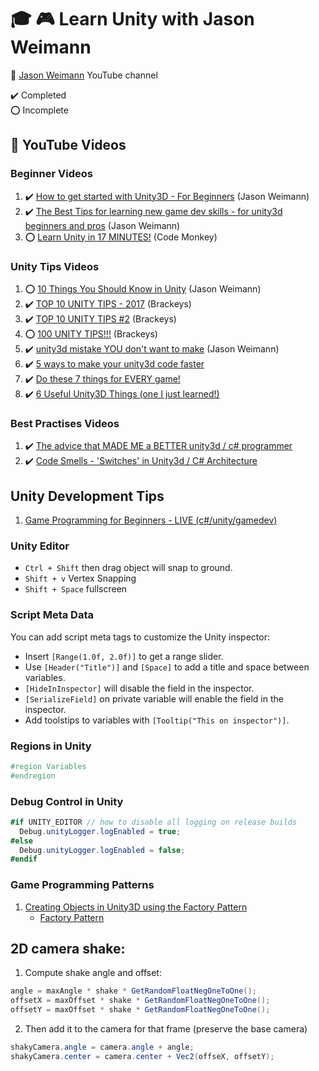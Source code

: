 # :mortar_board: :video_game: Learn Unity with Jason Weimann

:link: [Jason Weimann](https://www.youtube.com/c/Unity3dCollege) YouTube channel

:heavy_check_mark: Completed  
:o: Incomplete

## :beginner: YouTube Videos

### Beginner Videos

1. :heavy_check_mark: [How to get started with Unity3D - For Beginners](https://www.youtube.com/watch?v=XDAYS-qYe6Y) (Jason Weimann)
2. :heavy_check_mark: [The Best Tips for learning new game dev skills - for unity3d beginners and pros](https://www.youtube.com/watch?v=v7WY_w5B3mc&t=6s) (Jason Weimann)
3. :o: [Learn Unity in 17 MINUTES!](https://www.youtube.com/watch?v=E6A4WvsDeLE&t=1s) (Code Monkey)

### Unity Tips Videos

1. :o: [10 Things You Should Know in Unity](https://www.youtube.com/watch?v=XN4tHXvB6D8) (Jason Weimann)
2. :heavy_check_mark: [TOP 10 UNITY TIPS - 2017](https://www.youtube.com/watch?v=JDVuTBHnGWw&t=2s) (Brackeys)
3. :heavy_check_mark: [TOP 10 UNITY TIPS #2](https://www.youtube.com/watch?v=IHeMmFxvmkY) (Brackeys)
4. :o: [100 UNITY TIPS!!!](https://www.youtube.com/watch?v=thA3zv0IoUM&t=6s) (Brackeys)
5. :heavy_check_mark: [unity3d mistake YOU don't want to make](https://www.youtube.com/watch?v=rHRjsQOR11w) (Jason Weimann)
6. :heavy_check_mark: [5 ways to make your unity3d code faster](https://www.youtube.com/watch?v=KErkmxbkBs8&t=3s)
7. :heavy_check_mark: [Do these 7 things for EVERY game!](https://www.youtube.com/watch?v=1f4mkY8jUdY)
8. :heavy_check_mark: [6 Useful Unity3D Things (one I just learned!)](https://www.youtube.com/watch?v=KRq0-0KY6bU&t=1s)

### Best Practises Videos

1. :heavy_check_mark: [The advice that MADE ME a BETTER unity3d / c# programmer](https://www.youtube.com/watch?v=Uix9D-J2vQQ)
2. :heavy_check_mark: [Code Smells - 'Switches' in Unity3d / C# Architecture](https://www.youtube.com/watch?v=nqAHJmpWLBg)

## Unity Development Tips

1. [Game Programming for Beginners - LIVE (c#/unity/gamedev)](https://www.youtube.com/watch?v=qtHzLbNxZ0E)

### Unity Editor

- `Ctrl + Shift` then drag object will snap to ground.
- `Shift + v` Vertex Snapping
- `Shift + Space` fullscreen

### Script Meta Data

You can add script meta tags to customize the Unity inspector:

- Insert `[Range(1.0f, 2.0f)]` to get a range slider.
- Use `[Header("Title")]` and `[Space]` to add a title and space between variables.
- `[HideInInspector]` will disable the field in the inspector.
- `[SerializeField]` on private variable will enable the field in the inspector.
- Add toolstips to variables with `[Tooltip("This on inspector")]`.

### Regions in Unity

```csharp
#region Variables
#endregion
```

### Debug Control in Unity

```csharp
#if UNITY_EDITOR // how to disable all logging on release builds
  Debug.unityLogger.logEnabled = true;
#else
  Debug.unityLogger.logEnabled = false;
#endif
```

### Game Programming Patterns

1. [Creating Objects in Unity3D using the Factory Pattern](https://www.youtube.com/watch?v=FGVkio4bnPQ)
   - [Factory Pattern](https://en.wikipedia.org/wiki/Factory_(object-oriented_programming))

## 2D camera shake:
1. Compute shake angle and offset:

```csharp
angle = maxAngle * shake * GetRandomFloatNegOneToOne();
offsetX = maxOffset * shake * GetRandomFloatNegOneToOne();
offsetY = maxOffset * shake * GetRandomFloatNegOneToOne();
```

2. Then add it to the camera for that frame (preserve the base camera)

```csharp
shakyCamera.angle = camera.angle + angle;
shakyCamera.center = camera.center + Vec2(offseX, offsetY);
```
